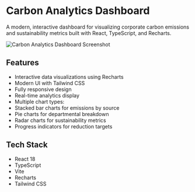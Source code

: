 # Carbon Analytics Dashboard

A modern, interactive dashboard for visualizing corporate carbon emissions and sustainability metrics built with React, TypeScript, and Recharts.

![Carbon Analytics Dashboard Screenshot](screenshot.png)

## Features

-  Interactive data visualizations using Recharts
-  Modern UI with Tailwind CSS
-  Fully responsive design
-  Real-time analytics display
-  Multiple chart types:
  - Stacked bar charts for emissions by source
  - Pie charts for departmental breakdown
  - Radar charts for sustainability metrics
  - Progress indicators for reduction targets

## Tech Stack

- React 18
- TypeScript
- Vite
- Recharts
- Tailwind CSS


